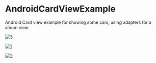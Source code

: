 # AndroidCardViewExample

Android Card view example for showing some cars, using adapters for a album view.

<a href="https://imgbb.com/"><img src="https://i.ibb.co/G0wKC5M/3.jpg" alt="3" border="0"></a>

<a href="https://imgbb.com/"><img src="https://i.ibb.co/ZTj3MKS/1.jpg" alt="1" border="0"></a>

<a href="https://imgbb.com/"><img src="https://i.ibb.co/Jm6qwwn/2.jpg" alt="2" border="0"></a>
